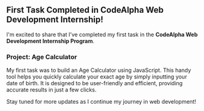 ## First Task Completed in CodeAlpha Web Development Internship!

I'm excited to share that I’ve completed my first task in the **CodeAlpha Web Development Internship Program**.

### Project: Age Calculator
My first task was to build an Age Calculator using JavaScript. This handy tool helps you quickly calculate your exact age by simply inputting your date of birth. It is designed to be user-friendly and efficient, providing accurate results in just a few clicks.

Stay tuned for more updates as I continue my journey in web development!
